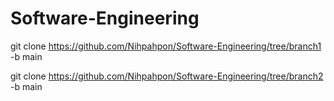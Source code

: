 # Software-Engineering
git clone https://github.com/Nihpahpon/Software-Engineering/tree/branch1 -b main 

git clone https://github.com/Nihpahpon/Software-Engineering/tree/branch2 -b main
